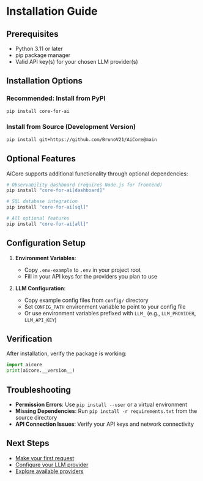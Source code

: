 
# Installation Guide

## Prerequisites

- Python 3.11 or later
- pip package manager
- Valid API key(s) for your chosen LLM provider(s)

## Installation Options

### Recommended: Install from PyPI

```bash
pip install core-for-ai
```

### Install from Source (Development Version)

```bash
pip install git+https://github.com/BrunoV21/AiCore@main
```

## Optional Features

AiCore supports additional functionality through optional dependencies:

```bash
# Observability dashboard (requires Node.js for frontend)
pip install "core-for-ai[dashboard]"

# SQL database integration
pip install "core-for-ai[sql]"

# All optional features
pip install "core-for-ai[all]"
```

## Configuration Setup

1. **Environment Variables**:
   - Copy `.env-example` to `.env` in your project root
   - Fill in your API keys for the providers you plan to use

2. **LLM Configuration**:
   - Copy example config files from `config/` directory
   - Set `CONFIG_PATH` environment variable to point to your config file
   - Or use environment variables prefixed with `LLM_` (e.g., `LLM_PROVIDER`, `LLM_API_KEY`)

## Verification

After installation, verify the package is working:

```python
import aicore
print(aicore.__version__)
```

## Troubleshooting

- **Permission Errors**: Use `pip install --user` or a virtual environment
- **Missing Dependencies**: Run `pip install -r requirements.txt` from the source directory
- **API Connection Issues**: Verify your API keys and network connectivity

## Next Steps

- [Make your first request](first-request.md)
- [Configure your LLM provider](../config/llmconfig.md)
- [Explore available providers](../providers/)